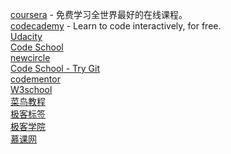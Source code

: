 [coursera](https://www.coursera.org/) - 免费学习全世界最好的在线课程。   
[codecademy](https://www.codecademy.com/) - Learn to code interactively, for free.   
[Udacity](https://www.udacity.com/)    
[Code School](https://www.codeschool.com/)    
[newcircle](https://newcircle.com/)    
[Code School - Try Git](https://try.github.io//levels/1/challenges/1)    
[codementor](https://www.codementor.io/android)     
[W3school](http://www.w3school.com.cn/index.html)    
[菜鸟教程](http://www.runoob.com/)    
[极客标签](http://www.gbtags.com/)    
[极客学院](http://www.jikexueyuan.com/)   
[慕课网](http://www.imooc.com/)   
